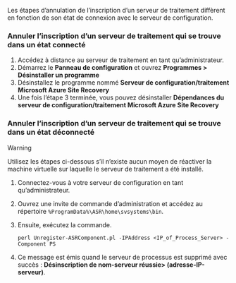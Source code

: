 Les étapes d’annulation de l’inscription d’un serveur de traitement diffèrent en fonction de son état de connexion avec le serveur de configuration.

### <a name="unregister-a-process-server-that-is-in-a-connected-state"></a>Annuler l’inscription d’un serveur de traitement qui se trouve dans un état connecté

1. Accédez à distance au serveur de traitement en tant qu’administrateur.
2. Démarrez le **Panneau de configuration** et ouvrez **Programmes > Désinstaller un programme**
3. Désinstallez le programme nommé **Serveur de configuration/traitement Microsoft Azure Site Recovery**
4. Une fois l’étape 3 terminée, vous pouvez désinstaller **Dépendances du serveur de configuration/traitement Microsoft Azure Site Recovery**

### <a name="unregister-a-process-server-that-is-in-a-disconnected-state"></a>Annuler l’inscription d’un serveur de traitement qui se trouve dans un état déconnecté

> [!WARNING]
> Utilisez les étapes ci-dessous s’il n’existe aucun moyen de réactiver la machine virtuelle sur laquelle le serveur de traitement a été installé.

1. Connectez-vous à votre serveur de configuration en tant qu’administrateur.
2. Ouvrez une invite de commande d’administration et accédez au répertoire `%ProgramData%\ASR\home\svsystems\bin`.
3. Ensuite, exécutez la commande.

    ```
    perl Unregister-ASRComponent.pl -IPAddress <IP_of_Process_Server> -Component PS
    ```
4. Ce message est émis quand le serveur de processus est supprimé avec succès : **Désinscription de nom-serveur réussie> (adresse-IP-serveur)**.
